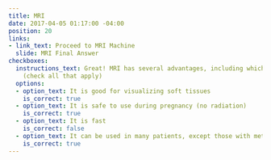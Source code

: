 ```yaml
---
title: MRI
date: 2017-04-05 01:17:00 -04:00
position: 20
links:
- link_text: Proceed to MRI Machine
  slide: MRI Final Answer
checkboxes:
  instructions_text: Great! MRI has several advantages, including which of the following?
    (check all that apply)
  options:
  - option_text: It is good for visualizing soft tissues
    is_correct: true
  - option_text: It is safe to use during pregnancy (no radiation)
    is_correct: true
  - option_text: It is fast
    is_correct: false
  - option_text: It can be used in many patients, except those with metal implants
    is_correct: true
---
```


